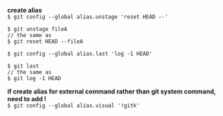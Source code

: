 **create alias**  
`$ git config --global alias.unstage 'reset HEAD --'`  

```
$ git unstage fileA
// the same as
$ git reset HEAD --fileA 
```

`$ git config --global alias.last 'log -1 HEAD'`
```
$ git last
// the same as
$ git log -1 HEAD
```

**if create alias for external command rather than git system command, need to add !**  
`$ git config --global alias.visual '!gitk'`
